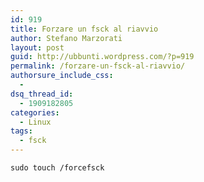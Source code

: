 ```yaml
---
id: 919
title: Forzare un fsck al riavvio
author: Stefano Marzorati
layout: post
guid: http://ubbunti.wordpress.com/?p=919
permalink: /forzare-un-fsck-al-riavvio/
authorsure_include_css:
  - 
dsq_thread_id:
  - 1909182805
categories:
  - Linux
tags:
  - fsck
---
```

`sudo touch /forcefsck`